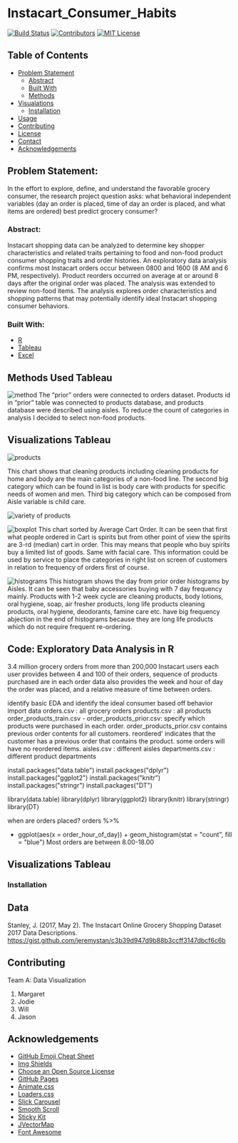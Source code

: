 # Instacart_Consumer_Habits
<!-- PROJECT SHIELDS -->
[![Build Status][build-shield]]()
[![Contributors][contributors-shield]]()
[![MIT License][license-shield]][license-url]





<!-- TABLE OF CONTENTS -->
## Table of Contents

* [Problem Statement](#about-the-project)
  * [Abstract](#abstract)
  * [Built With](#built-with)
  * [Methods](#method)
* [Visualations](#visualizations)
  * [Installation](#installation)
* [Usage](#usage)
* [Contributing](#contributing)
* [License](#license)
* [Contact](#contact)
* [Acknowledgements](#acknowledgements)



<!-- ABOUT THE PROJECT -->
## Problem Statement: 
In the effort to explore, define, and understand the favorable grocery consumer, the research project question asks: what behavioral independent variables (day an order is placed, time of day an order is placed, and what items are ordered) best predict grocery consumer?

### Abstract:
Instacart shopping data can be analyzed to determine key shopper characteristics and related traits pertaining to food and non-food product consumer shopping traits and order histories. An exploratory data analysis confirms most Instacart orders occur between 0800 and 1600 (8 AM and 6 PM, respectively). Product reorders occurred on average at or around 8 days after the original order was placed. The analysis was extended to review non-food items. The analysis explores order characteristics and shopping patterns that may potentially identify ideal Instacart shopping consumer behaviors.

### Built With:
* [R](https://www.r-project.org/)
* [Tableau](https://www.tableau.com/)
* [Excel](https://products.office.com/en-us/excel)

## Methods Used Tableau

![method](https://user-images.githubusercontent.com/39780478/54024051-6edf6e80-414b-11e9-9cfe-b1394eb9725a.JPG)
The “prior” orders were connected to orders dataset. Products id in “prior” table was connected to products database, and products database were described using aisles. To reduce the count of categories in analysis I decided to select non-food products. 

<!-- Visualizations -->
## Visualizations Tableau

![products](https://user-images.githubusercontent.com/39780478/54023231-46ef0b80-4149-11e9-9c7a-32777deb0b96.JPG)

This chart shows that cleaning products including cleaning products for home and body are the main categories of a non-food line. 
The second big category which can be found in list is body care with products for specific needs of women and men. Third big category 
which can be composed from Aisle variable is child care. 

![variety of products](https://user-images.githubusercontent.com/39780478/54023592-368b6080-414a-11e9-8765-93534341e0e3.JPG)

![boxplot](https://user-images.githubusercontent.com/39780478/54023429-caa8f800-4149-11e9-94b0-b89494987d2f.JPG)
This chart sorted by Average Cart Order. It can be seen that first what people ordered in Cart is spirits but from other point of view the spirits are 3-rd (median) cart in order. This may means that people who buy spirits buy a limited list of goods. Same with facial care. This information could be used by service to place the categories in right list on screen of customers in relation to frequency of orders first of course. 

![histograms](https://user-images.githubusercontent.com/39780478/54023753-9550da00-414a-11e9-9e8f-e244c4ce99b0.JPG)
This histogram shows the day from prior order histograms by Aisles. It can be seen that baby accessories buying with 7 day frequency mainly. Products with 1-2 week cycle are cleaning products, body lotions, oral hygiene, soap, air fresher products, long life products cleaning products, oral hygiene, deodorants, famine care etc. have big frequency abjection in the end of histograms because they are long life products which do not require frequent re-ordering. 

## Code: Exploratory Data Analysis in R



3.4 million grocery orders from more than 200,000 Instacart users
each user provides between 4 and 100 of their orders, sequence of products purchased are in each order
data also provides the week and hour of day the order was placed, and a relative measure of time between orders.
 
identify basic EDA and identify the ideal consumer based off behavior
import data
orders.csv : all grocery orders
products.csv : all products
order_products_train.csv - order_products_prior.csv: specify which products were purchased in each order.
order_products_prior.csv contains previous order contents for all customers. reordered' indicates that the customer has a previous order that contains the product. some orders will have no reordered items.
aisles.csv : different aisles
departments.csv : different product departments
 
install.packages("data.table")
install.packages("dplyr")
install.packages("ggplot2")
install.packages("knitr")
install.packages("stringr")
install.packages("DT")
 
library(data.table)
library(dplyr)
library(ggplot2)
library(knitr)
library(stringr)
library(DT)
 
when are orders placed?
orders %>%
  + ggplot(aes(x = order_hour_of_day)) + geom_histogram(stat = "count", fill = "blue")
Most orders are between 8.00-18.00

## Visualizations Tableau





### Installation



<!-- USAGE EXAMPLES -->
## Data

Stanley, J. (2017, May 2). The Instacart Online Grocery Shopping Dataset 2017 Data Descriptions. https://gist.github.com/jeremystan/c3b39d947d9b88b3ccff3147dbcf6c6b 



<!-- CONTRIBUTING -->
## Contributing

Team A: Data Visualization 

1. Margaret
2. Jodie
3. Will
4. Jason


<!-- ACKNOWLEDGEMENTS -->
## Acknowledgements
* [GitHub Emoji Cheat Sheet](https://www.webpagefx.com/tools/emoji-cheat-sheet)
* [Img Shields](https://shields.io)
* [Choose an Open Source License](https://choosealicense.com)
* [GitHub Pages](https://pages.github.com)
* [Animate.css](https://daneden.github.io/animate.css)
* [Loaders.css](https://connoratherton.com/loaders)
* [Slick Carousel](https://kenwheeler.github.io/slick)
* [Smooth Scroll](https://github.com/cferdinandi/smooth-scroll)
* [Sticky Kit](http://leafo.net/sticky-kit)
* [JVectorMap](http://jvectormap.com)
* [Font Awesome](https://fontawesome.com)





<!-- MARKDOWN LINKS & IMAGES -->
[build-shield]: https://img.shields.io/badge/build-passing-brightgreen.svg?style=flat-square
[contributors-shield]: https://img.shields.io/badge/contributors-4-orange.svg?style=flat-square
[license-shield]: https://img.shields.io/badge/license-MIT-blue.svg?style=flat-square
[license-url]: https://choosealicense.com/licenses/mit
[linkedin-shield]: https://img.shields.io/badge/-LinkedIn-black.svg?style=flat-square&logo=linkedin&colorB=555
[linkedin-url]: https://linkedin.com/in/othneildrew
[product-screenshot]: https://raw.githubusercontent.com/othneildrew/Best-README-Template/master/screenshot.png
